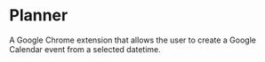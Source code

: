 # Planner
A Google Chrome extension that allows the user to create a Google Calendar event from a selected datetime.
